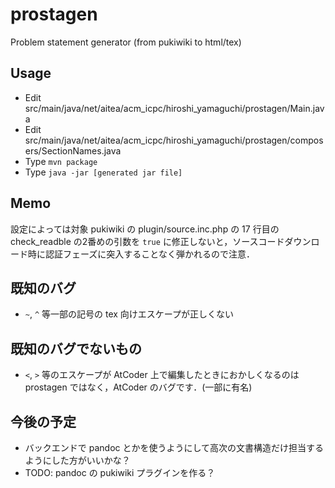 prostagen
=========

Problem statement generator (from pukiwiki to html/tex)

Usage
-----

* Edit src/main/java/net/aitea/acm_icpc/hiroshi_yamaguchi/prostagen/Main.java
* Edit src/main/java/net/aitea/acm_icpc/hiroshi_yamaguchi/prostagen/composers/SectionNames.java
* Type `mvn package`
* Type `java -jar [generated jar file]`

Memo
----

設定によっては対象 pukiwiki の plugin/source.inc.php の 17 行目の check_readble の2番めの引数を `true` に修正しないと，ソースコードダウンロード時に認証フェーズに突入することなく弾かれるので注意．

既知のバグ
----------
* `~`, `^` 等一部の記号の tex 向けエスケープが正しくない

既知のバグでないもの
--------------------
* `<`, `>` 等のエスケープが AtCoder 上で編集したときにおかしくなるのは prostagen ではなく，AtCoder のバグです．(一部に有名)

今後の予定
----------
* バックエンドで pandoc とかを使うようにして高次の文書構造だけ担当するようにした方がいいかな？
* TODO: pandoc の pukiwiki プラグインを作る？
